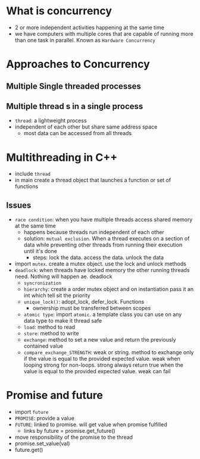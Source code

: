 # What is concurrency
- 2 or more independent activities happening at the same time
- we have computers with multiple cores that are capable of running more than one task in parallel. Known as `Hardware Concurrency`

# Approaches to Concurrency
## Multiple Single threaded processes
## Multiple thread s in a single process
- `thread`: a lightweight process
- independent of each other but share same address space
  - most data can be accessed from all threads

# Multithreading in C++
- include `thread`
- in main create a thread object that launches a function or set of functions
## Issues
- `race condition`: when you have multiple threads access shared memory at the same time
  - happens because threads run independent of each other
  - solution: `mutual exclusion`. When a thread executes on a section of data while preventing other threads from running their execution until it's done
    - steps: lock the data. access the data. unlock the data
- import `mutex`. create a mutex object. use the lock and unlock methods
- `deadlock`: when threads have locked memory the other running threads need. Nothing will happen ae. deadlock
  - `syncronization`
  - `hierarchy`: create a order mutex object and on instantiation pass it an int which tell sit the priority
  - `unique_lock()`: adopt_lock, defer_lock. Functions
    - ownership must be transferred between scopes
  - `atomic type`: import `atomic`. a template class you can use on any data type to make it thread safe
  - `load`: method to read
  - `store`: method to write
  - `exchange`: method to set a new value and return the previously contained value
  - `compare_exchange_STRENGTH`: weak or string. method to exchange only if the value is equal to the provided expected value. weak when looping strong for non-loops. strong always return true when the value is equal to the provided expected value. weak can fail

# Promise and future
- import `future`
- `PROMISE`: provide a value
- `FUTURE`: linked to promise. will get value when promise fulfilled
  - links by future = promise.get_future()
- move responsibility of the promise to the thread
- promise.set_value(val)
- future.get()